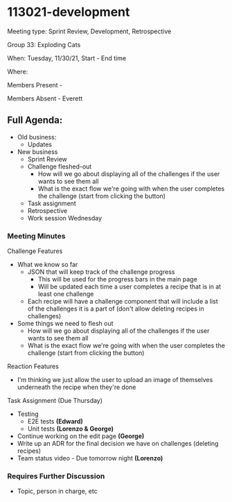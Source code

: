 # 113021-development

Meeting type: Sprint Review, Development, Retrospective

Group 33: Exploding Cats

When: Tuesday, 11/30/21, Start - End time

Where:

Members Present -

Members Absent - Everett

## Full Agenda:

- Old business:
    - Updates
- New business
    - Sprint Review
    - Challenge fleshed-out
        - How will we go about displaying all of the challenges if the user wants to see them all
        - What is the exact flow we're going with when the user completes the challenge (start from clicking the button)
    - Task assignment
    - Retrospective
    - Work session Wednesday

### Meeting Minutes

Challenge Features

- What we know so far
    - JSON that will keep track of the challenge progress
        - This will be used for the progress bars in the main page
        - Will be updated each time a user completes a recipe that is in at least one challenge
    - Each recipe will have a challenge component that will include a list of the challenges it is a part of (don't allow deleting recipes in challenges)
- Some things we need to flesh out
    - How will we go about displaying all of the challenges if the user wants to see them all
    - What is the exact flow we're going with when the user completes the challenge (start from clicking the button)

Reaction Features

- I'm thinking we just allow the user to upload an image of themselves underneath the recipe when they're done

Task Assignment (Due Thursday)

- Testing
    - E2E tests **(Edward)**
    - Unit tests **(Lorenzo & George)**
- Continue working on the edit page **(George)**
- Write up an ADR for the final decision we have on challenges (deleting recipes)
- Team status video - Due tomorrow night **(Lorenzo)**

### Requires Further Discussion

- Topic, person in charge, etc